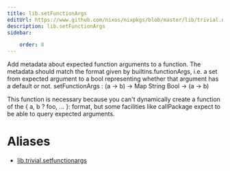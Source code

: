 ```yaml
---
title: lib.setFunctionArgs
editUrl: https://www.github.com/nixos/nixpkgs/blob/master/lib/trivial.nix#L576C21
description: lib.setFunctionArgs
sidebar:

    order: 8
---
```


Add metadata about expected function arguments to a function.
The metadata should match the format given by
builtins.functionArgs, i.e. a set from expected argument to a bool
representing whether that argument has a default or not.
setFunctionArgs : (a → b) → Map String Bool → (a → b)

This function is necessary because you can't dynamically create a
function of the { a, b ? foo, ... }: format, but some facilities
like callPackage expect to be able to query expected arguments.


# Aliases

- [lib.trivial.setfunctionargs](/nix-doc-comments/reference/lib/trivial/lib-trivial-setfunctionargs)


